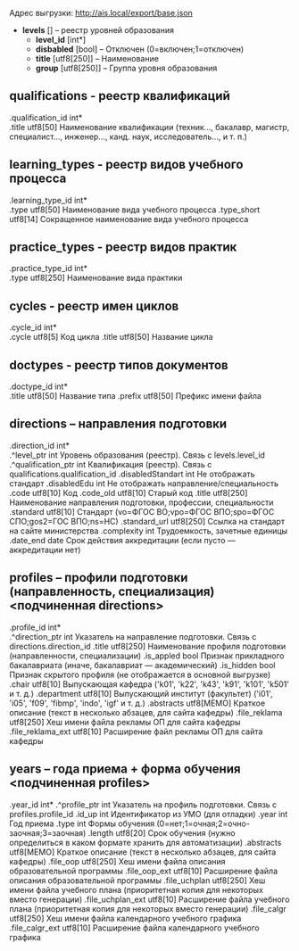 Адрес выгрузки: http://ais.local/export/base.json

- __levels__ [] – реестр уровней образования
  - __level_id__ [int*]
  - __disbabled__ [bool] – Отключен (0=включен;1=отключен)
  - __title__ [utf8[250]] – Наименование
  - __group__ [utf8[250]] – Группа уровня образования

## qualifications - реестр квалификаций
.qualification_id	int*	
.title				utf8[50]	Наименование квалификации (техник..., бакалавр, магистр, специалист..., инженер..., канд. наук, исследователь..., и т. п.)

## learning_types - реестр видов учебного процесса
.learning_type_id	int*	
.type				utf8[50]	Наименование вида учебного процесса
.type_short			utf8[14]	Сокращенное наименование вида учебного процесса

## practice_types - реестр видов практик
.practice_type_id	int*	
.type				utf8[250]	Наименование вида практики

## cycles - реестр имен циклов
.cycle_id			int*	
.cycle				utf8[5]		Код цикла
.title				utf8[50]	Название цикла

## doctypes - реестр типов документов
.doctype_id			int*	
.title				utf8[50]	Название типа
.prefix				utf8[50]	Префикс имени файла

## directions – направления подготовки
.direction_id		int*	
.^level_ptr			int			Уровень образования (реестр). Связь с levels.level_id
.^qualification_ptr	int			Квалификация (реестр). Связь с qualifications.qualification_id
.disabledStandart	int			Не отображать стандарт
.disabledEdu		int			Не отображать направление/специальность
.code				utf8[10]	Код
.code_old			utf8[10]	Старый код
.title				utf8[250]	Наименование направления подготовки, профессии, специальности
.standard			utf8[10]	Стандарт (vo=ФГОС ВО;vpo=ФГОС ВПО;spo=ФГОС СПО;gos2=ГОС ВПО;ns=НС)
.standard_url		utf8[250]	Ссылка на стандарт на сайте министерства
.complexity			int			Трудоемкость, зачетные единицы
.date_end			date		Срок действия аккредитации (если пусто — аккредитации нет)

## profiles – профили подготовки (направленность, специализация) <подчиненная directions>
.profile_id			int*	
.^direction_ptr		int			Указатель на направление подготовки. Связь с directions.direction_id
.title				utf8[250]	Наименование профиля подготовки (направленности, специализации)
.is_appled			bool		Признак прикладного бакалавриата (иначе, бакалавриат — академический)
.is_hidden			bool		Признак скрытого профиля (не отображается в основной выгрузке)
.chair				utf8[10]	Выпускающая кафедра ('k01', 'k22', 'k43', 'k91', 'k101', 'k501' и т. д.)
.department			utf8[10]	Выпускающий институт (факультет) ('i01', 'i05', 'f09', 'fibmp', 'indo', 'igf' и т. д.)
.abstracts			utf8[MEMO]	Краткое описание (текст в несколько абзацев, для сайта кафедры)
.file_reklama		utf8[250]	Хеш имени файла рекламы ОП для сайта кафедры
.file_reklama_ext	utf8[10]	Расширение файл рекламы ОП для сайта кафедры

## years – года приема + форма обучения <подчиненная profiles>
.year_id			int*
.^profile_ptr		int			Указатель на профиль подготовки. Связь с profiles.profile_id
.id_up				int			Идентификатор из УМО (для отладки)
.year				int			Год приема
.type				int			Формы обучения (0=нет;1=очная;2=очно-заочная;3=заочная)
.length				utf8[20]	Срок обучения (нужно определиться в каком формате хранить для автоматизации)
.abstracts			utf8[MEMO]	Краткое описание (текст в несколько абзацев, для сайта кафедры)
.file_oop			utf8[250]	Хеш имени файла описания образовательной программы
.file_oop_ext		utf8[10]	Расширение файла описания образовательной программы
.file_uchplan		utf8[250]	Хеш имени файла учебного плана (приоритетная копия для некоторых вместо генерации)
.file_uchplan_ext	utf8[10]	Расширение файла учебного плана (приоритетная копия для некоторых вместо генерации)
.file_calgr			utf8[250]	Хеш имени файла календарного учебного графика
.file_calgr_ext		utf8[10]	Расширение файла календарного учебного графика

